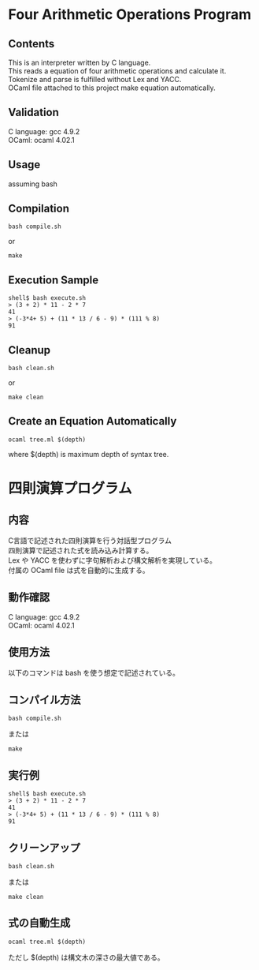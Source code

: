 # Four Arithmetic Operations Program

## Contents

This is an interpreter written by C language.  
This reads a equation of four arithmetic operations and calculate it.  
Tokenize and parse is fulfilled without Lex and YACC.  
OCaml file attached to this project make equation automatically.

## Validation

C language: gcc 4.9.2  
OCaml: ocaml 4.02.1

## Usage

assuming bash

## Compilation

```
bash compile.sh
```
or
```
make
```

## Execution Sample

```
shell$ bash execute.sh
> (3 + 2) * 11 - 2 * 7
41
> (-3*4+ 5) + (11 * 13 / 6 - 9) * (111 % 8)
91
```

## Cleanup

```
bash clean.sh
```
or
```
make clean
```

## Create an Equation Automatically

```
ocaml tree.ml $(depth)
```
where $(depth) is maximum depth of syntax tree.

# 四則演算プログラム

## 内容

C言語で記述された四則演算を行う対話型プログラム  
四則演算で記述された式を読み込み計算する。  
Lex や YACC を使わずに字句解析および構文解析を実現している。  
付属の OCaml file は式を自動的に生成する。

## 動作確認

C language: gcc 4.9.2  
OCaml: ocaml 4.02.1

## 使用方法

以下のコマンドは bash を使う想定で記述されている。

## コンパイル方法

```
bash compile.sh
```
または
```
make
```

## 実行例

```
shell$ bash execute.sh
> (3 + 2) * 11 - 2 * 7
41
> (-3*4+ 5) + (11 * 13 / 6 - 9) * (111 % 8)
91
```

## クリーンアップ

```
bash clean.sh
```
または
```
make clean
```

## 式の自動生成

```
ocaml tree.ml $(depth)
```
ただし $(depth) は構文木の深さの最大値である。
